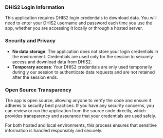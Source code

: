 ### DHIS2 Login Information

This application requires DHIS2 login credentials to download data. You will need 
to enter your DHIS2 username and password each time you use the app, whether you 
are accessing it locally or through a hosted server. 

### Security and Privacy

- **No data storage**: The application does not store your login credentials in 
  the environment. Credentials are used only for the session to securely access 
  and download data from DHIS2.
- **Temporary access**: Your DHIS2 credentials are only used temporarily during y
  our session to authenticate data requests and are not retained after the session 
  ends.

### Open Source Transparency

The app is open source, allowing anyone to verify the code and ensure it adheres 
to security best practices. If you have any security concerns, you can review or 
run the application from the source code directly, which provides transparency and 
assurance that your credentials are used safely.

For both hosted and local environments, this process ensures that sensitive 
information is handled responsibly and securely.
